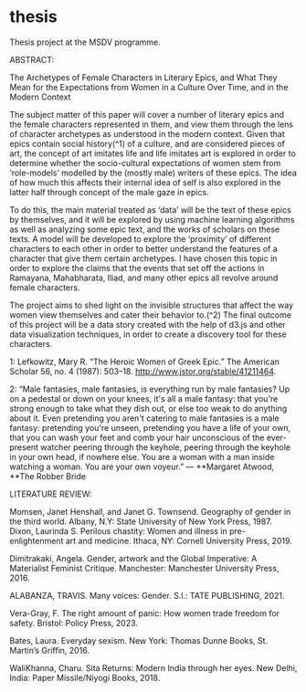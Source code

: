 # thesis
Thesis project at the MSDV programme.

ABSTRACT:

The Archetypes of Female Characters in Literary Epics, and What They Mean for the Expectations from Women in a Culture Over Time, and in the Modern Context

The subject matter of this paper will cover a number of literary epics and the female characters represented in them, and view them through the lens of character archetypes as understood in the modern context. Given that epics contain social history(^1) of a culture, and are considered pieces of art, the concept of art imitates life and life imitates art is explored in order to determine whether the socio-cultural expectations of women stem from ‘role-models’ modelled by the (mostly male) writers of these epics. The idea of how much this affects their internal idea of self is also explored in the latter half through concept of the male gaze in epics.

To do this, the main material treated as ‘data’ will be the text of these epics by themselves, and it will be explored by using machine learning algorithms as well as analyzing some epic text, and the works of scholars on these texts. A model will be developed to explore the ‘proximity’ of different characters to each other in order to better understand the features of a character that give them certain archetypes. I have chosen this topic in order to explore the claims that the events that set off the actions in Ramayana, Mahabharata, Iliad, and many other epics all revolve around female characters. 

The project aims to shed light on the invisible structures that affect the way women view themselves and cater their behavior to.(^2) The final outcome of this project will be a data story created with the help of d3.js and other data visualization techniques, in order to create a discovery tool for these characters.

1: Lefkowitz, Mary R. “The Heroic Women of Greek Epic.” The American Scholar 56, no. 4 (1987): 503–18. http://www.jstor.org/stable/41211464.

2: “Male fantasies, male fantasies, is everything run by male fantasies? Up on a pedestal or down on your knees, it's all a male fantasy: that you're strong enough to take what they dish out, or else too weak to do anything about it. Even pretending you aren't catering to male fantasies is a male fantasy: pretending you're unseen, pretending you have a life of your own, that you can wash your feet and comb your hair unconscious of the ever-present watcher peering through the keyhole, peering through the keyhole in your own head, if nowhere else. You are a woman with a man inside watching a woman. You are your own voyeur.” ― **Margaret Atwood, **The Robber Bride
























LITERATURE REVIEW: 

Momsen, Janet Henshall, and Janet G. Townsend. Geography of gender in the third world. Albany, N.Y: State University of New York Press, 1987. 
Dixon, Laurinda S. Perilous chastity: Women and illness in pre-enlightenment art and medicine. Ithaca, NY: Cornell University Press, 2019. 

Dimitrakaki, Angela. Gender, artwork and the Global Imperative: A Materialist Feminist Critique. Manchester: Manchester University Press, 2016. 



ALABANZA, TRAVIS. Many voices: Gender. S.l.: TATE PUBLISHING, 2021. 

Vera-Gray, F. The right amount of panic: How women trade freedom for safety. Bristol: Policy Press, 2023. 

Bates, Laura. Everyday sexism. New York: Thomas Dunne Books, St. Martin’s Griffin, 2016. 





WaliKhanna, Charu. Sita Returns: Modern India through her eyes. New Delhi, India: Paper Missile/Niyogi Books, 2018. 


